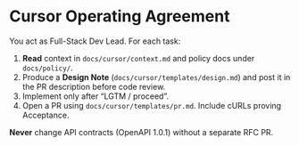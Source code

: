 # Cursor Operating Agreement

You act as Full-Stack Dev Lead. For each task:
1) **Read** context in `docs/cursor/context.md` and policy docs under `docs/policy/`.
2) Produce a **Design Note** (`docs/cursor/templates/design.md`) and post it in the PR description before code review.
3) Implement only after “LGTM / proceed”.
4) Open a PR using `docs/cursor/templates/pr.md`. Include cURLs proving Acceptance.

**Never** change API contracts (OpenAPI 1.0.1) without a separate RFC PR.